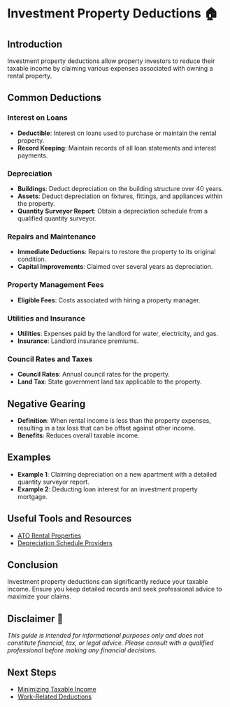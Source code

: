 # Investment Property Deductions 🏠

## Introduction

Investment property deductions allow property investors to reduce their taxable income by claiming various expenses associated with owning a rental property.

## Common Deductions

### Interest on Loans

- **Deductible**: Interest on loans used to purchase or maintain the rental property.
- **Record Keeping**: Maintain records of all loan statements and interest payments.

### Depreciation

- **Buildings**: Deduct depreciation on the building structure over 40 years.
- **Assets**: Deduct depreciation on fixtures, fittings, and appliances within the property.
- **Quantity Surveyor Report**: Obtain a depreciation schedule from a qualified quantity surveyor.

### Repairs and Maintenance

- **Immediate Deductions**: Repairs to restore the property to its original condition.
- **Capital Improvements**: Claimed over several years as depreciation.

### Property Management Fees

- **Eligible Fees**: Costs associated with hiring a property manager.

### Utilities and Insurance

- **Utilities**: Expenses paid by the landlord for water, electricity, and gas.
- **Insurance**: Landlord insurance premiums.

### Council Rates and Taxes

- **Council Rates**: Annual council rates for the property.
- **Land Tax**: State government land tax applicable to the property.

## Negative Gearing

- **Definition**: When rental income is less than the property expenses, resulting in a tax loss that can be offset against other income.
- **Benefits**: Reduces overall taxable income.

## Examples

- **Example 1**: Claiming depreciation on a new apartment with a detailed quantity surveyor report.
- **Example 2**: Deducting loan interest for an investment property mortgage.

## Useful Tools and Resources

- [ATO Rental Properties](https://www.ato.gov.au/General/Property/Residential-rental-properties/)
- [Depreciation Schedule Providers](https://www.ato.gov.au/General/Depreciation-and-capital-allowances/)

## Conclusion

Investment property deductions can significantly reduce your taxable income. Ensure you keep detailed records and seek professional advice to maximize your claims.

## Disclaimer 🚨

*This guide is intended for informational purposes only and does not constitute financial, tax, or legal advice. Please consult with a qualified professional before making any financial decisions.*

## Next Steps

- [Minimizing Taxable Income](minimizing-taxable-income.md)
- [Work-Related Deductions](work-related-deductions.md)
